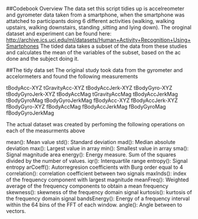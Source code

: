 ##Codebook Overview
The data set this script tidies up is accelreometer and gyrometer data taken from a smartphone, when the smartphone was attatched to participants doing 6 different activities (walking, walking upstairs, walking downstairs, standing ,sitting and lying down). The oroginal dataset and experiment can be found here: http://archive.ics.uci.edu/ml/datasets/Human+Activity+Recognition+Using+Smartphones
The tided data takes a subset of the data from these studies and calculates the mean of the variables of the subset, based on the ac done and the subject doing it. 

##The tidy data set
The original study took data from the gyrometer and accelormeters and found the following measurements

tBodyAcc-XYZ
tGravityAcc-XYZ
tBodyAccJerk-XYZ
tBodyGyro-XYZ
tBodyGyroJerk-XYZ
tBodyAccMag
tGravityAccMag
tBodyAccJerkMag
tBodyGyroMag
tBodyGyroJerkMag
fBodyAcc-XYZ
fBodyAccJerk-XYZ
fBodyGyro-XYZ
fBodyAccMag
fBodyAccJerkMag
fBodyGyroMag
fBodyGyroJerkMag

The actual dataset was created by perfoming the following operations on each of the measurments above


mean(): Mean value
std(): Standard deviation
mad(): Median absolute deviation 
max(): Largest value in array
min(): Smallest value in array
sma(): Signal magnitude area
energy(): Energy measure. Sum of the squares divided by the number of values. 
iqr(): Interquartile range 
entropy(): Signal entropy
arCoeff(): Autorregresion coefficients with Burg order equal to 4
correlation(): correlation coefficient between two signals
maxInds(): index of the frequency component with largest magnitude
meanFreq(): Weighted average of the frequency components to obtain a mean frequency
skewness(): skewness of the frequency domain signal 
kurtosis(): kurtosis of the frequency domain signal 
bandsEnergy(): Energy of a frequency interval within the 64 bins of the FFT of each window.
angle(): Angle between to vectors.



